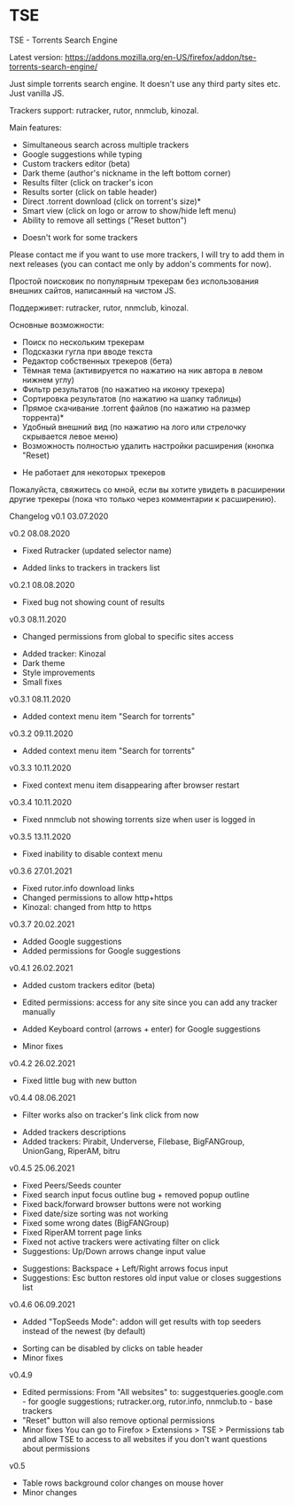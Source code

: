 # TSE
TSE - Torrents Search Engine

Latest version: https://addons.mozilla.org/en-US/firefox/addon/tse-torrents-search-engine/

Just simple torrents search engine. It doesn't use any third party sites etc. Just vanilla JS.

Trackers support: rutracker, rutor, nnmclub, kinozal.

Main features:
- Simultaneous search across multiple trackers
- Google suggestions while typing
- Custom trackers editor (beta)
- Dark theme (author's nickname in the left bottom corner)
- Results filter (click on tracker's icon
- Results sorter (click on table header)
- Direct .torrent download (click on torrent's size)*
- Smart view (click on logo or arrow to show/hide left menu)
- Ability to remove all settings ("Reset button")
* Doesn't work for some trackers

Please contact me if you want to use more trackers, I will try to add them in next releases (you can contact me only by addon's comments for now).



Простой поисковик по популярным трекерам без использования внешних сайтов, написанный на чистом JS.

Поддерживет: rutracker, rutor, nnmclub, kinozal.

Основные возможности:
- Поиск по нескольким трекерам
- Подсказки гугла при вводе текста
- Редактор собственных трекеров (бета)
- Тёмная тема (активируется по нажатию на ник автора в левом нижнем углу)
- Фильтр результатов (по нажатию на иконку трекера)
- Сортировка результатов (по нажатию на шапку таблицы)
- Прямое скачивание .torrent файлов (по нажатию на размер торрента)*
- Удобный внешний вид (по нажатию на лого или стрелочку скрывается левое меню)
- Возможность полностью удалить настройки расширения (кнопка "Reset)
* Не работает для некоторых трекеров

Пожалуйста, свяжитесь со мной, если вы хотите увидеть в расширении другие трекеры (пока что только через комментарии к расширению).

Changelog
v0.1 03.07.2020

v0.2 08.08.2020
* Fixed Rutracker (updated selector name)
+ Added links to trackers in trackers list

v0.2.1 08.08.2020
* Fixed bug not showing count of results

v0.3 08.11.2020
* Changed permissions from global to specific sites access
+ Added tracker: Kinozal
+ Dark theme
+ Style improvements
+ Small fixes

v0.3.1 08.11.2020
+ Added context menu item "Search for torrents"

v0.3.2 09.11.2020
+ Added context menu item "Search for torrents"

v0.3.3 10.11.2020
* Fixed context menu item disappearing after browser restart

v0.3.4 10.11.2020
* Fixed nnmclub not showing torrents size when user is logged in

v0.3.5 13.11.2020
* Fixed inability to disable context menu

v0.3.6 27.01.2021
* Fixed rutor.info download links
* Changed permissions to allow http+https
* Kinozal: changed from http to https

v0.3.7 20.02.2021
+ Added Google suggestions
+ Added permissions for Google suggestions

v0.4.1 26.02.2021
+ Added custom trackers editor (beta)
* Edited permissions: access for any site since you can add any tracker manually
+ Added Keyboard control (arrows + enter) for Google suggestions
* Minor fixes

v0.4.2 26.02.2021
* Fixed little bug with new button

v0.4.4 08.06.2021
* Filter works also on tracker's link click from now
+ Added trackers descriptions
+ Added trackers: Pirabit, Underverse, Filebase, BigFANGroup, UnionGang, RiperAM, bitru

v0.4.5 25.06.2021
* Fixed Peers/Seeds counter
* Fixed search input focus outline bug + removed popup outline
* Fixed back/forward browser buttons were not working
* Fixed date/size sorting was not working
* Fixed some wrong dates (BigFANGroup)
* Fixed RiperAM torrent page links
* Fixed not active trackers were activating filter on click
* Suggestions: Up/Down arrows change input value
+ Suggestions: Backspace + Left/Right arrows focus input
+ Suggestions: Esc button restores old input value or closes suggestions list

v0.4.6 06.09.2021
+ Added "TopSeeds Mode": addon will get results with top seeders instead of the newest (by default)
* Sorting can be disabled by clicks on table header
* Minor fixes

v0.4.9
* Edited permissions: From "All websites" to: suggestqueries.google.com - for google suggestions; rutracker.org, rutor.info, nnmclub.to - base trackers
* "Reset" button will also remove optional permissions
* Minor fixes
You can go to Firefox > Extensions > TSE > Permissions tab and allow TSE to access to all websites if you don't want questions about permissions

v0.5
* Table rows background color changes on mouse hover
* Minor changes